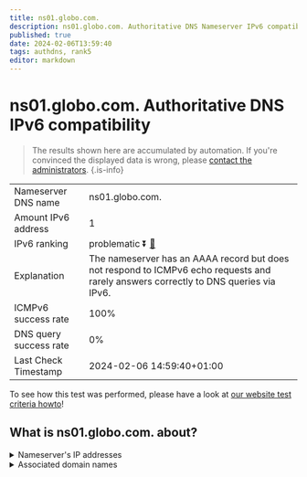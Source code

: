 ```yaml
---
title: ns01.globo.com.
description: ns01.globo.com. Authoritative DNS Nameserver IPv6 compatibility
published: true
date: 2024-02-06T13:59:40
tags: authdns, rank5
editor: markdown
---
```


# ns01.globo.com. Authoritative DNS IPv6 compatibility

> The results shown here are accumulated by automation. If you're convinced the displayed data is wrong, please [contact the administrators](/howto/chat). 
{.is-info}




|   |   |
| - | - |
| Nameserver DNS name | ns01.globo.com.
| Amount IPv6 address | 1
| IPv6 ranking | problematic :arrow_double_down: [🔗](/howto/ranking) |
| Explanation | The nameserver has an AAAA record but does not respond to ICMPv6 echo requests and rarely answers correctly to DNS queries via IPv6. |
| ICMPv6 success rate | 100%|
| DNS query success rate | 0% |
| Last Check Timestamp | 2024-02-06 14:59:40+01:00 |

To see how this test was performed, please have a look at [our website test criteria howto](/howto/testcriteria/authdns)!


## What is ns01.globo.com. about?




<details>
<summary>Nameserver's IP addresses</summary>

2804:294:100:803:131:0:24:26

</details>



<details>
<summary>Associated domain names</summary>

www.globo.com

</details>
